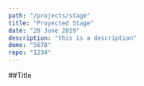 ```yaml
---
path: "/projects/stage"
title: "Proyected Stage"
date: "20 June 2019"
description: "this is a description"
demo: "5678"
repo: "1234"
---
```


##Title
